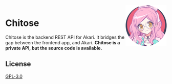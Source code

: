 <img align=right alt="chitose" src="./assets/chitose-128-rounded.png">

# Chitose

Chitose is the backend REST API for Akari. It bridges the gap between the frontend app, and Akari. **Chitose is a private API, but the source code is available.**

<div align=left>

## License

[GPL-3.0](./LICENSE)